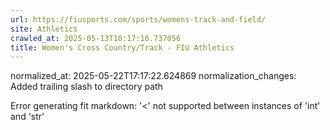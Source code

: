 ```yaml
---
url: https://fiusports.com/sports/womens-track-and-field/
site: Athletics
crawled_at: 2025-05-13T10:17:16.737056
title: Women's Cross Country/Track - FIU Athletics
---
```

normalized_at: 2025-05-22T17:17:22.624869
normalization_changes: Added trailing slash to directory path

Error generating fit markdown: '<' not supported between instances of 'int' and 'str'